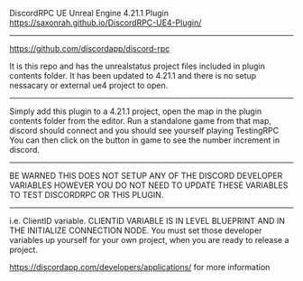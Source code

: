 DiscordRPC UE Unreal Engine 4.21.1 Plugin
https://saxonrah.github.io/DiscordRPC-UE4-Plugin/


-------------------------------------------------------------------------------------------------------

https://github.com/discordapp/discord-rpc

It is this repo and has the unrealstatus project files included in plugin contents folder. 
It has been updated to 4.21.1 and there is no setup nessacary or external ue4 project to open. 

-------------------------------------------------------------------------------------------------------

Simply add this plugin to a 4.21.1 project, open the map in the plugin contents folder from the editor.
Run a standalone game from that map, discord should connect and you should see yourself playing TestingRPC
You can then click on the button in game to see the number increment in discord.

-------------------------------------------------------------------------------------------------------

BE WARNED THIS DOES NOT SETUP ANY OF THE DISCORD DEVELOPER VARIABLES
HOWEVER YOU DO NOT NEED TO UPDATE THESE VARIABLES TO TEST DISCORDRPC OR THIS PLUGIN.


-------------------------------------------------------------------------------------------------------

i.e. ClientID variable. CLIENTID VARIABLE IS IN LEVEL BLUEPRINT AND IN THE INITIALIZE CONNECTION NODE.
You must set those developer variables up yourself for your own project, when you are ready to release a project.

https://discordapp.com/developers/applications/ for more information

